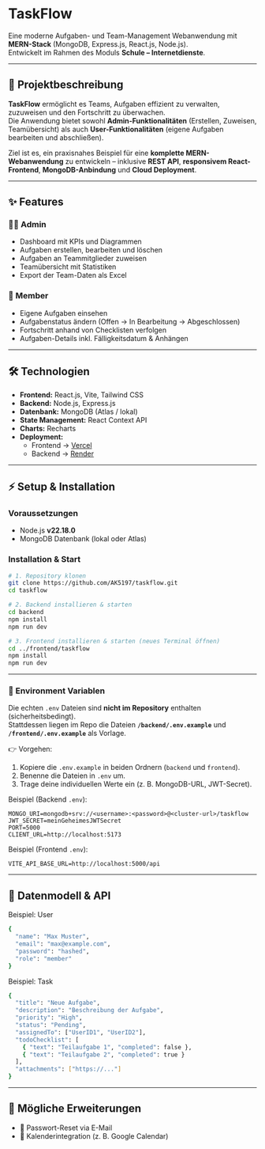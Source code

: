 # TaskFlow

Eine moderne Aufgaben- und Team-Management Webanwendung mit **MERN-Stack** (MongoDB, Express.js, React.js, Node.js).  
Entwickelt im Rahmen des Moduls **Schule – Internetdienste**.

---

## 🌟 Projektbeschreibung

**TaskFlow** ermöglicht es Teams, Aufgaben effizient zu verwalten, zuzuweisen und den Fortschritt zu überwachen.  
Die Anwendung bietet sowohl **Admin-Funktionalitäten** (Erstellen, Zuweisen, Teamübersicht) als auch **User-Funktionalitäten** (eigene Aufgaben bearbeiten und abschließen).  

Ziel ist es, ein praxisnahes Beispiel für eine **komplette MERN-Webanwendung** zu entwickeln – inklusive **REST API**, **responsivem React-Frontend**, **MongoDB-Anbindung** und **Cloud Deployment**.

---

## ✨ Features

### 👨‍💼 Admin
- Dashboard mit KPIs und Diagrammen
- Aufgaben erstellen, bearbeiten und löschen
- Aufgaben an Teammitglieder zuweisen
- Teamübersicht mit Statistiken
- Export der Team-Daten als Excel

### 👤 Member
- Eigene Aufgaben einsehen
- Aufgabenstatus ändern (Offen → In Bearbeitung → Abgeschlossen)
- Fortschritt anhand von Checklisten verfolgen
- Aufgaben-Details inkl. Fälligkeitsdatum & Anhängen

---

## 🛠️ Technologien

- **Frontend:** React.js, Vite, Tailwind CSS  
- **Backend:** Node.js, Express.js  
- **Datenbank:** MongoDB (Atlas / lokal)  
- **State Management:** React Context API  
- **Charts:** Recharts  
- **Deployment:**  
  - Frontend → [Vercel](https://taskflow-ten-ashen.vercel.app/)  
  - Backend → [Render](https://taskflow-qgmc.onrender.com/)  

---

## ⚡ Setup & Installation

### Voraussetzungen
- Node.js **v22.18.0**
- MongoDB Datenbank (lokal oder Atlas)

### Installation & Start

```bash
# 1. Repository klonen
git clone https://github.com/AK5197/taskflow.git
cd taskflow

# 2. Backend installieren & starten
cd backend
npm install
npm run dev

# 3. Frontend installieren & starten (neues Terminal öffnen)
cd ../frontend/taskflow
npm install
npm run dev
```

---

### 🔑 Environment Variablen

Die echten `.env` Dateien sind **nicht im Repository** enthalten (sicherheitsbedingt).  
Stattdessen liegen im Repo die Dateien **`/backend/.env.example`** und **`/frontend/.env.example`** als Vorlage.  

👉 Vorgehen:  
1. Kopiere die `.env.example` in beiden Ordnern (`backend` und `frontend`).  
2. Benenne die Dateien in `.env` um.  
3. Trage deine individuellen Werte ein (z. B. MongoDB-URL, JWT-Secret).  

Beispiel (Backend `.env`):  
```env
MONGO_URI=mongodb+srv://<username>:<password>@<cluster-url>/taskflow
JWT_SECRET=meinGeheimesJWTSecret
PORT=5000
CLIENT_URL=http://localhost:5173
```

Beispiel (Frontend `.env`):
```env
VITE_API_BASE_URL=http://localhost:5000/api
```

---

## 📂 Datenmodell & API
Beispiel: User
```bash
{
  "name": "Max Muster",
  "email": "max@example.com",
  "password": "hashed",
  "role": "member"
}
```
Beispiel: Task
```bash
{
  "title": "Neue Aufgabe",
  "description": "Beschreibung der Aufgabe",
  "priority": "High",
  "status": "Pending",
  "assignedTo": ["UserID1", "UserID2"],
  "todoChecklist": [
    { "text": "Teilaufgabe 1", "completed": false },
    { "text": "Teilaufgabe 2", "completed": true }
  ],
  "attachments": ["https://..."]
}
```

---

## 🔮 Mögliche Erweiterungen
- 🔑 Passwort-Reset via E-Mail
- 📅 Kalenderintegration (z. B. Google Calendar)

